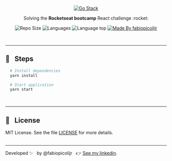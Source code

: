 <br />
<p align="center">
  <a href="https://rocketseat.com.br/gostack">
    <img alt="Go Stack" title="Go Stack" src="https://ik.imagekit.io/fabiopicolijr/go-stack_dCsK74Wtc.jpg" />
  </a>
</p>
<p align="center">Solving the <b>Rocketseat bootcamp</b> React challenge :rocket:</p>

<p align="center">
  <img alt="Repo Size" title="Repo Size" src="https://img.shields.io/github/repo-size/fabiopicolijr/gostack-challenge-react-fundamentals?color=282A36" />
  <img alt="Languages" title="Languages" src="https://img.shields.io/github/languages/count/fabiopicolijr/gostack-challenge-react-fundamentals?color=282A36" />
  <img alt="Language top" title="Language top" title="Made By fabiopicolijr"  src="https://img.shields.io/github/languages/top/fabiopicolijr/gostack-challenge-react-fundamentals?color=282A36" />
  <a href="https://github.com/fabiopicolijr">
    <img alt="Made By fabiopicolijr" title="Made By fabiopicolijr" src="https://img.shields.io/badge/made%20by-fabiopicolijr-917ECE" alt="Made by fabiopicolijr">
  <a>
</p>
<br />

---

## :running: &nbsp;&nbsp;Steps
```bash
  # Install dependencies
  yarn install

  # Start application
  yarn start
```
<br />

---

## :memo: &nbsp;&nbsp;License

MIT License. See the file [LICENSE](LICENSE.md) for more details.
<br />
<br />

---

Developed :sparkles: &nbsp;&nbsp;by @fabiopicolijr &nbsp;&nbsp;:point_right: [See my linkedin](http://www.linkedin.com/in/fabiopicolijr).
